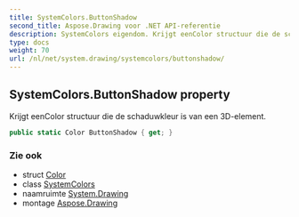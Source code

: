```yaml
---
title: SystemColors.ButtonShadow
second_title: Aspose.Drawing voor .NET API-referentie
description: SystemColors eigendom. Krijgt eenColor structuur die de schaduwkleur is van een 3Delement.
type: docs
weight: 70
url: /nl/net/system.drawing/systemcolors/buttonshadow/
---
```

## SystemColors.ButtonShadow property

Krijgt eenColor structuur die de schaduwkleur is van een 3D-element.

```csharp
public static Color ButtonShadow { get; }
```

### Zie ook

* struct [Color](../../color/)
* class [SystemColors](../)
* naamruimte [System.Drawing](../../systemcolors/)
* montage [Aspose.Drawing](../../../)


